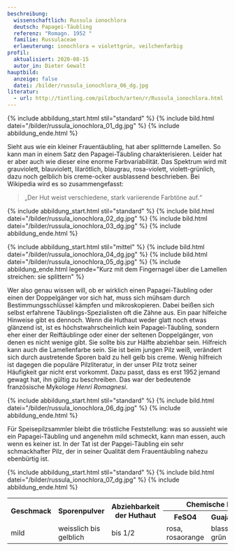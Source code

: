 ```yaml
---
beschreibung:
  wissenschaftlich: Russula ionochlora
  deutsch: Papagei-Täubling
  referenz: "Romagn. 1952 "
  familie: Russulaceae
  erlaeuterung: ionochlora = violettgrün, veilchenfarbig
profil:
  aktualisiert: 2020-08-15
  autor_in: Dieter Gewalt
hauptbild:
  anzeige: false
  datei: /bilder/russula_ionochlora_06_dg.jpg
literatur:
  - url: http://tintling.com/pilzbuch/arten/r/Russula_ionochlora.html
---
```

{% include abbildung_start.html stil="standard" %}
{% include bild.html datei="/bilder/russula_ionochlora_01_dg.jpg" %}
{% include abbildung_ende.html %}

Sieht aus wie ein kleiner Frauentäubling, hat aber splitternde Lamellen. So kann man in einem Satz den Papagei-Täubling charakterisieren. Leider hat er aber auch wie dieser eine enorme Farbvariabilität. Das Spektrum wird mit grauviolett, blauviolett, lilarötlich, blaugrau, rosa-violett, violett-grünlich, dazu noch gelblich bis creme-ocker ausblassend beschrieben. Bei Wikipedia wird es so zusammengefasst:

> „Der Hut weist verschiedene, stark variierende Farbtöne auf.“



{% include abbildung_start.html stil="standard" %}
{% include bild.html datei="/bilder/russula_ionochlora_02_dg.jpg" %}
{% include bild.html datei="/bilder/russula_ionochlora_03_dg.jpg" %}
{% include abbildung_ende.html %}

{% include abbildung_start.html stil="mittel" %}
{% include bild.html datei="/bilder/russula_ionochlora_04_dg.jpg" %}
{% include bild.html datei="/bilder/russula_ionochlora_05_dg.jpg" %}
{% include abbildung_ende.html legende="Kurz mit dem Fingernagel über die Lamellen streichen: sie splittern" %}

Wer also genau wissen will, ob er wirklich einen Papagei-Täubling oder einen der Doppelgänger vor sich hat, muss sich mühsam durch Bestimmungsschlüssel kämpfen und mikroskopieren. Dabei beißen sich selbst erfahrene Täublings-Spezialisten oft die Zähne aus. Ein paar hilfeiche Hinweise gibt es dennoch. Wenn die Huthaut weder glatt noch etwas glänzend ist, ist es höchstwahrscheinlich kein Papagei-Täubling, sondern eher einer der Reiftäublinge oder einer der seltenen Doppelgänger, von denen es nicht wenige gibt. Sie sollte bis zur Hälfte abziehbar sein. Hilfreich kann auch die Lamellenfarbe sein. Sie ist beim jungen Pilz weiß, verändert sich durch austretende Sporen bald zu hell gelb bis creme. Wenig hilfreich ist dagegen die populäre Pilzliteratur, in der unser Pilz trotz seiner Häufigkeit gar nicht erst vorkommt. Dazu passt, dass es erst 1952 jemand gewagt hat, ihn gültig zu beschreiben. Das war der bedeutende französische Mykologe *Henri Romagnesi*.

{% include abbildung_start.html stil="standard" %}
{% include bild.html datei="/bilder/russula_ionochlora_06_dg.jpg" %}
{% include abbildung_ende.html %}

Für Speisepilzsammler bleibt die tröstliche Feststellung: was so aussieht wie ein Papagei-Täubling und angenehm mild schmeckt, kann man essen, auch wenn es keiner ist. In der Tat ist der Papgei-Täubling ein sehr schmackhafter Pilz, der in seiner Qualität dem Frauentäubling nahezu ebenbürtig ist.

{% include abbildung_start.html stil="standard" %}
{% include bild.html datei="/bilder/russula_ionochlora_07_dg.jpg" %}
{% include abbildung_ende.html %}

<div class="table-responsive">
  <table class="table taeubling">
    <tr>
      <th rowspan="2">Geschmack</th>
      <th rowspan="2">Sporenpulver</th>
      <th rowspan="2">Abziehbarkeit der Huthaut</th>
      <th colspan="3" class="text-center">Chemische Reaktion</th>
    </tr>
    <tr>
      <th>FeSO4</th>
      <th>Guajak</th>
      <th>Phenol</th>
    </tr>
    <tr>
      <td>mild</td>
      <td>weisslich bis gelblich</td>
      <td>bis 1/2</td>
      <td>rosa, rosaorange</td>
      <td>blass grün</td>
      <td>blass weinbraun</td>    
    </tr>
  </table>
</div>